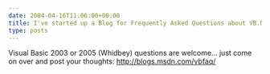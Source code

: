 ```yaml
---
date: 2004-04-16T11:06:00+00:00
title: I've started up a Blog for Frequently Asked Questions about VB.NET
type: posts
---
```

Visual Basic 2003 or 2005 (Whidbey) questions are welcome... just come on over and post your thoughts: <http://blogs.msdn.com/vbfaq/>
